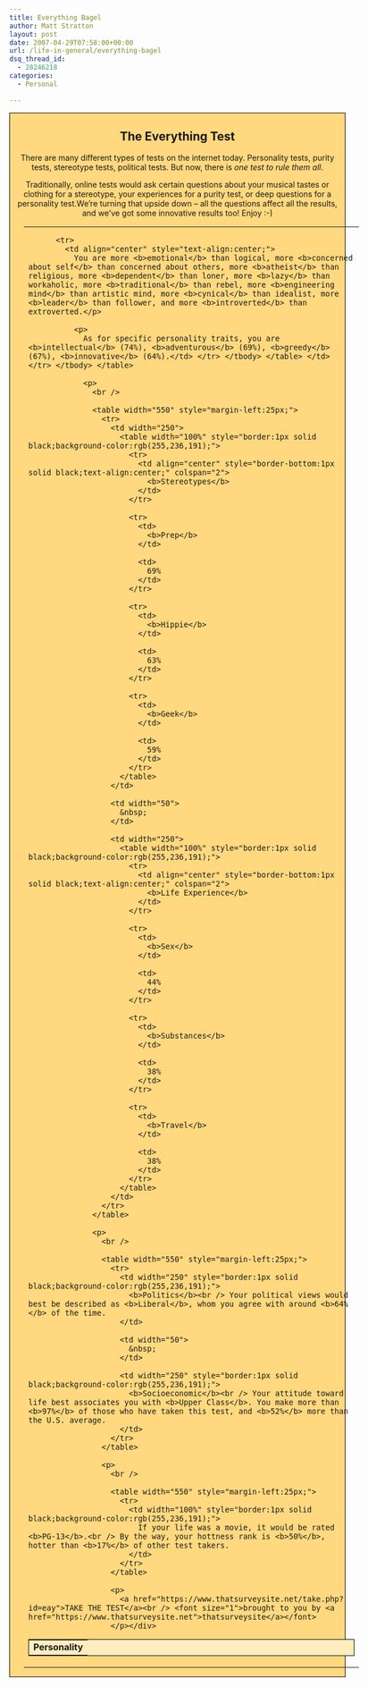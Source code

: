 ```yaml
---
title: Everything Bagel
author: Matt Stratton
layout: post
date: 2007-04-29T07:58:00+00:00
url: /life-in-general/everything-bagel
dsq_thread_id:
  - 28246218
categories:
  - Personal

---
```

<div style="border:1px solid black;width:600px;text-align:center;background-color:rgb(255,216,127);">
  <h2>
    The Everything Test
  </h2>
  
  <p>
    There are many different types of tests on the internet today. Personality tests, purity tests, stereotype tests, political tests. But now, there is <i>one test to rule them all</i>.
  </p>
  
  <p>
    Traditionally, online tests would ask certain questions about your musical tastes or clothing for a stereotype, your experiences for a purity test, or deep questions for a personality test.We&#8217;re turning that upside down &#8211; all the questions affect all the results, and we&#8217;ve got some innovative results too! Enjoy :-)
  </p>
  
  <table width="550" style="margin-left:25px;">
    <tr>
      <td width="100%">
        <table width="100%" style="border:1px solid black;background-color:rgb(255,236,191);">
          <tr>
            <td align="center" style="text-align:center;">
              <b>Personality</b>
            </td>
          </tr>
          
          <tr>
            <td align="center" style="text-align:center;">
              You are more <b>emotional</b> than logical, more <b>concerned about self</b> than concerned about others, more <b>atheist</b> than religious, more <b>dependent</b> than loner, more <b>lazy</b> than workaholic, more <b>traditional</b> than rebel, more <b>engineering mind</b> than artistic mind, more <b>cynical</b> than idealist, more <b>leader</b> than follower, and more <b>introverted</b> than extroverted.</p> 
              
              <p>
                As for specific personality traits, you are <b>intellectual</b> (74%), <b>adventurous</b> (69%), <b>greedy</b> (67%), <b>innovative</b> (64%).</td> </tr> </tbody> </table> </td> </tr> </tbody> </table> 
                
                <p>
                  <br /> 
                  
                  <table width="550" style="margin-left:25px;">
                    <tr>
                      <td width="250">
                        <table width="100%" style="border:1px solid black;background-color:rgb(255,236,191);">
                          <tr>
                            <td align="center" style="border-bottom:1px solid black;text-align:center;" colspan="2">
                              <b>Stereotypes</b>
                            </td>
                          </tr>
                          
                          <tr>
                            <td>
                              <b>Prep</b>
                            </td>
                            
                            <td>
                              69%
                            </td>
                          </tr>
                          
                          <tr>
                            <td>
                              <b>Hippie</b>
                            </td>
                            
                            <td>
                              63%
                            </td>
                          </tr>
                          
                          <tr>
                            <td>
                              <b>Geek</b>
                            </td>
                            
                            <td>
                              59%
                            </td>
                          </tr>
                        </table>
                      </td>
                      
                      <td width="50">
                        &nbsp;
                      </td>
                      
                      <td width="250">
                        <table width="100%" style="border:1px solid black;background-color:rgb(255,236,191);">
                          <tr>
                            <td align="center" style="border-bottom:1px solid black;text-align:center;" colspan="2">
                              <b>Life Experience</b>
                            </td>
                          </tr>
                          
                          <tr>
                            <td>
                              <b>Sex</b>
                            </td>
                            
                            <td>
                              44%
                            </td>
                          </tr>
                          
                          <tr>
                            <td>
                              <b>Substances</b>
                            </td>
                            
                            <td>
                              38%
                            </td>
                          </tr>
                          
                          <tr>
                            <td>
                              <b>Travel</b>
                            </td>
                            
                            <td>
                              38%
                            </td>
                          </tr>
                        </table>
                      </td>
                    </tr>
                  </table>
                  
                  <p>
                    <br /> 
                    
                    <table width="550" style="margin-left:25px;">
                      <tr>
                        <td width="250" style="border:1px solid black;background-color:rgb(255,236,191);">
                          <b>Politics</b><br /> Your political views would best be described as <b>Liberal</b>, whom you agree with around <b>64%</b> of the time.
                        </td>
                        
                        <td width="50">
                          &nbsp;
                        </td>
                        
                        <td width="250" style="border:1px solid black;background-color:rgb(255,236,191);">
                          <b>Socioeconomic</b><br /> Your attitude toward life best associates you with <b>Upper Class</b>. You make more than <b>97%</b> of those who have taken this test, and <b>52%</b> more than the U.S. average.
                        </td>
                      </tr>
                    </table>
                    
                    <p>
                      <br /> 
                      
                      <table width="550" style="margin-left:25px;">
                        <tr>
                          <td width="100%" style="border:1px solid black;background-color:rgb(255,236,191);">
                            If your life was a movie, it would be rated <b>PG-13</b>.<br /> By the way, your hottness rank is <b>50%</b>, hotter than <b>17%</b> of other test takers.
                          </td>
                        </tr>
                      </table>
                      
                      <p>
                        <a href="https://www.thatsurveysite.net/take.php?id=eay">TAKE THE TEST</a><br /> <font size="1">brought to you by <a href="https://www.thatsurveysite.net">thatsurveysite</a></font>
                      </p></div>